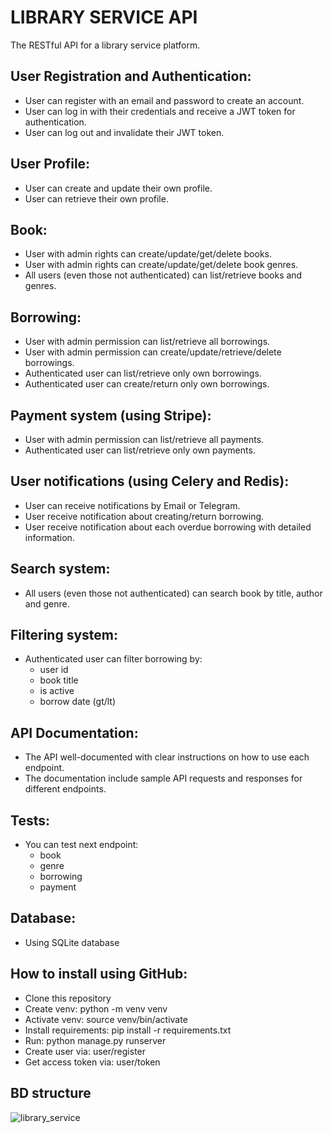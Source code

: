 # LIBRARY SERVICE API

The RESTful API for a library service platform. 


## User Registration and Authentication:
- User can register with an email and password to create an account.
- User can log in with their credentials and receive a JWT token for authentication.
- User can log out and invalidate their JWT token.

## User Profile:
- User can create and update their own profile.
- User can retrieve their own profile.

## Book:
- User with admin rights can create/update/get/delete books.
- User with admin rights can create/update/get/delete book genres.
- All users (even those not authenticated) can list/retrieve books and genres.

## Borrowing:
- User with admin permission can list/retrieve all borrowings.
- User with admin permission can create/update/retrieve/delete borrowings.
- Authenticated user can list/retrieve only own borrowings.
- Authenticated user can create/return only own borrowings.

## Payment system (using Stripe):
- User with admin permission can list/retrieve all payments.
- Authenticated user can list/retrieve only own payments.

## User notifications (using Celery and Redis):
- User can receive notifications by Email or Telegram.
- User receive notification about creating/return borrowing.
- User receive notification about each overdue borrowing with detailed information.

## Search system:
- All users (even those not authenticated) can search book by title, author and genre.

## Filtering system:
- Authenticated user can filter borrowing by:
  - user id
  - book title
  - is active
  - borrow date (gt/lt)

## API Documentation:
- The API well-documented with clear instructions on how to use each endpoint.
- The documentation include sample API requests and responses for different endpoints.

## Tests:
- You can test next endpoint:
  - book
  - genre
  - borrowing
  - payment

## Database:
- Using SQLite database

## How to install using GitHub:
- Clone this repository
- Create venv: python -m venv venv
- Activate venv: source venv/bin/activate
- Install requirements: pip install -r requirements.txt
- Run: python manage.py runserver
- Create user via: user/register
- Get access token via: user/token

## BD structure

![library_service](https://github.com/HalynaPetrova/library-service-api/assets/92261713/93c1ef93-f6b0-4188-b1c9-b187aff85981)


